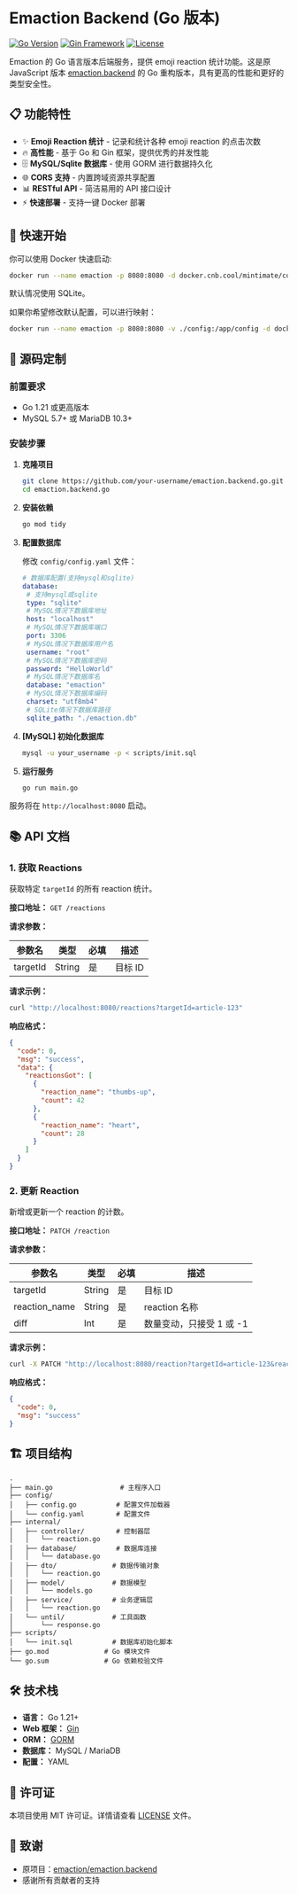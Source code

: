 # Emaction Backend (Go 版本)

[![Go Version](https://img.shields.io/badge/Go-1.21+-blue.svg)](https://golang.org)
[![Gin Framework](https://img.shields.io/badge/Framework-Gin-green.svg)](https://gin-gonic.com)
[![License](https://img.shields.io/badge/License-MIT-yellow.svg)](LICENSE)

Emaction 的 Go 语言版本后端服务，提供 emoji reaction 统计功能。这是原 JavaScript 版本 [emaction.backend](https://github.com/emaction/emaction.backend) 的 Go 重构版本，具有更高的性能和更好的类型安全性。

## 📋 功能特性

- ✨ **Emoji Reaction 统计** - 记录和统计各种 emoji reaction 的点击次数
- 🔥 **高性能** - 基于 Go 和 Gin 框架，提供优秀的并发性能
- 🗄️ **MySQL/Sqlite 数据库** - 使用 GORM 进行数据持久化
- 🌐 **CORS 支持** - 内置跨域资源共享配置
- 📊 **RESTful API** - 简洁易用的 API 接口设计
- ⚡ **快速部署** - 支持一键 Docker 部署

## 🚀 快速开始

你可以使用 Docker 快速启动:

```bash
docker run --name emaction -p 8080:8080 -d docker.cnb.cool/mintimate/code-nest/emaction.backend.go
```

默认情况使用 SQLite。

如果你希望修改默认配置，可以进行映射：

```bash
docker run --name emaction -p 8080:8080 -v ./config:/app/config -d docker.cnb.cool/mintimate/code-nest/emaction.backend.go
```

## 🔨 源码定制
### 前置要求

- Go 1.21 或更高版本
- MySQL 5.7+ 或 MariaDB 10.3+

### 安装步骤

1. **克隆项目**
   ```bash
   git clone https://github.com/your-username/emaction.backend.go.git
   cd emaction.backend.go
   ```

2. **安装依赖**
   ```bash
   go mod tidy
   ```

3. **配置数据库**
   
   修改 `config/config.yaml` 文件：
   ```yaml
   # 数据库配置(支持mysql和sqlite)
   database:
    # 支持mysql或sqlite
    type: "sqlite"
    # MySQL情况下数据库地址
    host: "localhost"
    # MySQL情况下数据库端口
    port: 3306
    # MySQL情况下数据库用户名
    username: "root"
    # MySQL情况下数据库密码
    password: "HelloWorld"
    # MySQL情况下数据库名
    database: "emaction"
    # MySQL情况下数据库编码
    charset: "utf8mb4"
    # SQLite情况下数据库路径
    sqlite_path: "./emaction.db"
   ```

4. **[MySQL] 初始化数据库**
   ```bash
   mysql -u your_username -p < scripts/init.sql
   ```

5. **运行服务**
   ```bash
   go run main.go
   ```

服务将在 `http://localhost:8080` 启动。

## 📚 API 文档

### 1. 获取 Reactions

获取特定 `targetId` 的所有 reaction 统计。

**接口地址：** `GET /reactions`

**请求参数：**

| 参数名 | 类型 | 必填 | 描述 |
|--------|------|------|------|
| targetId | String | 是 | 目标 ID |

**请求示例：**
```bash
curl "http://localhost:8080/reactions?targetId=article-123"
```

**响应格式：**
```json
{
  "code": 0,
  "msg": "success",
  "data": {
    "reactionsGot": [
      {
        "reaction_name": "thumbs-up",
        "count": 42
      },
      {
        "reaction_name": "heart",
        "count": 28
      }
    ]
  }
}
```

### 2. 更新 Reaction

新增或更新一个 reaction 的计数。

**接口地址：** `PATCH /reaction`

**请求参数：**

| 参数名 | 类型 | 必填 | 描述 |
|--------|------|------|------|
| targetId | String | 是 | 目标 ID |
| reaction_name | String | 是 | reaction 名称 |
| diff | Int | 是 | 数量变动，只接受 1 或 -1 |

**请求示例：**
```bash
curl -X PATCH "http://localhost:8080/reaction?targetId=article-123&reaction_name=thumbs-up&diff=1"
```

**响应格式：**
```json
{
  "code": 0,
  "msg": "success"
}
```

## 🏗️ 项目结构

```
.
├── main.go                 # 主程序入口
├── config/
│   ├── config.go          # 配置文件加载器
│   └── config.yaml        # 配置文件
├── internal/
│   ├── controller/        # 控制器层
│   │   └── reaction.go
│   ├── database/          # 数据库连接
│   │   └── database.go
│   ├── dto/              # 数据传输对象
│   │   └── reaction.go
│   ├── model/            # 数据模型
│   │   └── models.go
│   ├── service/          # 业务逻辑层
│   │   └── reaction.go
│   └── until/            # 工具函数
│       └── response.go
├── scripts/
│   └── init.sql          # 数据库初始化脚本
├── go.mod              # Go 模块文件
└── go.sum              # Go 依赖校验文件
```

## 🛠️ 技术栈

- **语言：** Go 1.21+
- **Web 框架：** [Gin](https://gin-gonic.com/)
- **ORM：** [GORM](https://gorm.io/)
- **数据库：** MySQL / MariaDB
- **配置：** YAML

## 📄 许可证

本项目使用 MIT 许可证。详情请查看 [LICENSE](LICENSE) 文件。

## 🙏 致谢

- 原项目：[emaction/emaction.backend](https://github.com/emaction/emaction.backend)
- 感谢所有贡献者的支持

